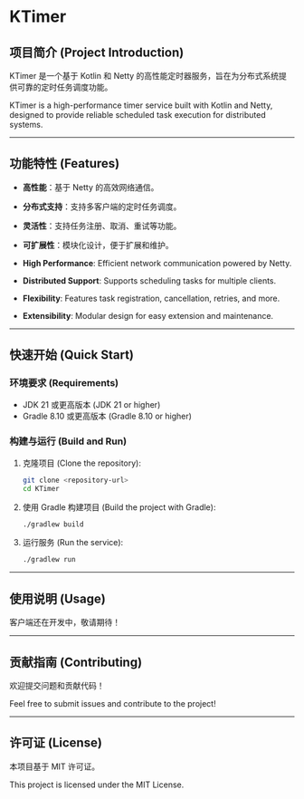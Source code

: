 # KTimer

## 项目简介 (Project Introduction)
KTimer 是一个基于 Kotlin 和 Netty 的高性能定时器服务，旨在为分布式系统提供可靠的定时任务调度功能。

KTimer is a high-performance timer service built with Kotlin and Netty, designed to provide reliable scheduled task execution for distributed systems.

---

## 功能特性 (Features)
- **高性能**：基于 Netty 的高效网络通信。
- **分布式支持**：支持多客户端的定时任务调度。
- **灵活性**：支持任务注册、取消、重试等功能。
- **可扩展性**：模块化设计，便于扩展和维护。

- **High Performance**: Efficient network communication powered by Netty.
- **Distributed Support**: Supports scheduling tasks for multiple clients.
- **Flexibility**: Features task registration, cancellation, retries, and more.
- **Extensibility**: Modular design for easy extension and maintenance.

---

## 快速开始 (Quick Start)

### 环境要求 (Requirements)
- JDK 21 或更高版本 (JDK 21 or higher)
- Gradle 8.10 或更高版本 (Gradle 8.10 or higher)

### 构建与运行 (Build and Run)

1. 克隆项目 (Clone the repository):
   ```bash
   git clone <repository-url>
   cd KTimer
   ```

2. 使用 Gradle 构建项目 (Build the project with Gradle):
   ```bash
   ./gradlew build
   ```

3. 运行服务 (Run the service):
   ```bash
   ./gradlew run
   ```

---

## 使用说明 (Usage)

客户端还在开发中，敬请期待！

---

## 贡献指南 (Contributing)
欢迎提交问题和贡献代码！

Feel free to submit issues and contribute to the project!

---

## 许可证 (License)
本项目基于 MIT 许可证。

This project is licensed under the MIT License.
